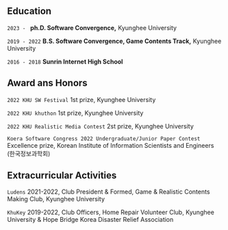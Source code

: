 ## Education

```2023 - ```
**ph.D. Software Convergence,**
Kyunghee University

```2019 - 2022```
**B.S. Software Convergence, Game Contents Track,**
Kyunghee University

```2016 - 2018```
**Sunrin Internet High School**

## Award ans Honors
```2022 KHU SW Festival``` 1st prize, Kyunghee University 

```2022 KHU khuthon``` 1st prize, Kyunghee University 

```2022 KHU Realistic Media Contest``` 2st prize, Kyunghee University 

```Koera Software Congress 2022 Undergraduate/Junior Paper Contest``` Excellence prize, Korean Institute of Information Scientists and Engineers (한국정보과학회) 

## Extracurricular Activities
```Ludens```  2021-2022, Club President & Formed, Game & Realistic Contents Making Club, Kyunghee University

```KhuKey```  2019-2022, Club Officers, Home Repair Volunteer Club, Kyunghee University & Hope Bridge Korea Disaster Relief Association

